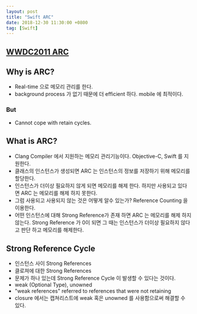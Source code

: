 ```yaml
---
layout: post
title: "Swift ARC"
date: 2018-12-30 11:30:00 +0800
tag: [Swift]
---
```



## [WWDC2011 ARC](https://developer.apple.com/videos/play/wwdc2011/323/)

## Why is ARC?

- Real-time 으로 메모리 관리를 한다.
- background process 가 없기 때문에 더 efficient 하다.  mobile 에 최적이다.

### But

- Cannot cope with retain cycles.

## What is ARC?

- Clang Compiler 에서 지원하는 메모리 관리기능이다. Objective-C, Swift 를 지원한다.
- 클래스의 인스턴스가 생성되면 ARC 는 인스턴스의 정보를 저장하기 위해 메모리를 할당한다.
- 인스턴스가 더이상 필요하지 않게 되면 메모리를 해제 한다. 하지만 사용되고 있다면 ARC 는 메모리를 해제 하지 못한다.
- 그럼 사용되고 사용되지 않는 것은 어떻게 알수 있는가? Reference Counting 을 이용한다.
- 어떤 인스턴스에 대해 Strong Reference가 존재 하면 ARC 는 메모리를 해제 하지 않는다. Strong Reference 가 0이 되면 그 때는 인스턴스가 더이상 필요하지 않다고 판단 하고 메모리를 해제한다.

## Strong Reference Cycle

- 인스턴스 사이 Strong References 
- 클로져에 대한 Strong References 
- 문제가 하나 있는데 Strong Reference Cycle 이 발생할 수 있다는 것이다.
- weak (Optional Type), unowned
- "weak references" referred to references that were not retaining
- closure 에서는 캡쳐리스트에 weak 혹은 unowned 를 사용함으로써 해결할 수 있다.

